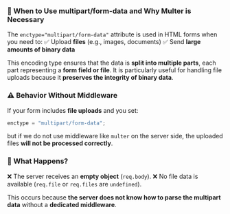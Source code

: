 ### 📌 When to Use multipart/form-data and Why Multer is Necessary

The `enctype="multipart/form-data"` attribute is used in HTML forms when you need to:
✅ Upload **files** (e.g., images, documents)
✅ Send **large amounts of binary data**

This encoding type ensures that the data is **split into multiple parts**, each part representing a **form field or file**. It is particularly useful for handling file uploads because it **preserves the integrity of binary data**.

### ⚠️ Behavior Without Middleware

If your form includes **file uploads** and you set:

```js
enctype = "multipart/form-data";
```

but if we do not use middleware like `multer` on the server side, the uploaded files **will not be processed correctly**.

### 🚨 What Happens?

❌ The server receives an **empty object** (`req.body`).
❌ No file data is available (`req.file` or `req.files` are `undefined`).

This occurs because **the server does not know how to parse the multipart data** without a **dedicated middleware**.
